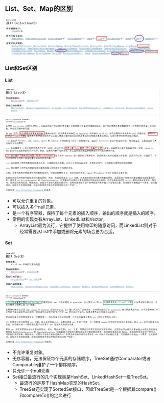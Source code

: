 ## List、Set、Map的区别

![](./_image/2018-05-16-16-21-20.jpg)
### List和Set区别
#### List

![](./_image/2018-05-17-18-00-47.jpg)   
- 可以允许重复的对象。
- 可以插入多个null元素。
- 是一个有序容器，保持了每个元素的插入顺序，输出的顺序就是插入的顺序。
- 常用的实现类有ArrayList、LinkedList和Vector。
    - ArrayList最为流行，它提供了使用缩印的随意访问，而LinkedList则对于经常需要从List中添加或删除元素的场合更为合适。
#### Set

![](./_image/2018-05-17-18-41-37.jpg)
  
- 不允许重复对象。
- 无序容器，无法保证每个元素的存储顺序，TreeSet通过Comparator或者Comparable维护了一个排序顺序。
- 只允许一个null元素
- Set接口最流行的几个实现类是HashSet、LinkedHashSet一级TreeSet。
    - 最流行的是基于HashMap实现的HashSet。
    - TreeSet还实现了SortedSet接口，因此TreeSet是一个根据其compare()和compareTo()的定义进行